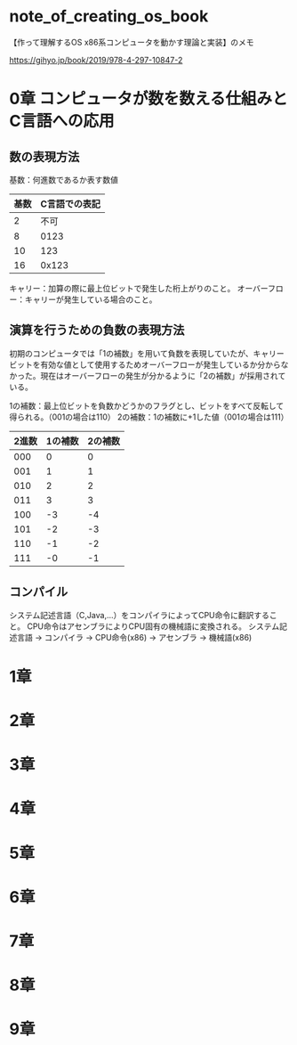 # note_of_creating_os_book
【作って理解するOS x86系コンピュータを動かす理論と実装】のメモ

https://gihyo.jp/book/2019/978-4-297-10847-2

# 0章 コンピュータが数を数える仕組みとC言語への応用
## 数の表現方法
基数：何進数であるか表す数値

|基数|C言語での表記|
|-|-|
|2|不可|
|8|0123|
|10|123|
|16|0x123|

キャリー：加算の際に最上位ビットで発生した桁上がりのこと。
オーバーフロー：キャリーが発生している場合のこと。

## 演算を行うための負数の表現方法
初期のコンピュータでは「1の補数」を用いて負数を表現していたが、キャリービットを有効な値として使用するためオーバーフローが発生しているか分からなかった。現在はオーバーフローの発生が分かるように「2の補数」が採用されている。

1の補数：最上位ビットを負数かどうかのフラグとし、ビットをすべて反転して得られる。（001の場合は110）
2の補数：1の補数に+1した値（001の場合は111）

|2進数|1の補数|2の補数|
|-|-|-|
|000|0|0|
|001|1|1|
|010|2|2|
|011|3|3|
|100|-3|-4|
|101|-2|-3|
|110|-1|-2|
|111|-0|-1|

## コンパイル
システム記述言語（C,Java,...）をコンパイラによってCPU命令に翻訳すること。
CPU命令はアセンブラによりCPU固有の機械語に変換される。
システム記述言語 -> コンパイラ -> CPU命令(x86) -> アセンブラ -> 機械語(x86)

# 1章
# 2章
# 3章
# 4章
# 5章
# 6章
# 7章
# 8章
# 9章

